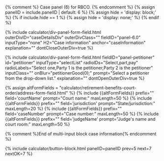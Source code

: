 {% comment %}
Case panel (6) for RBCO.
{% endcomment %}
{% assign panelID = include.panelID | default: 6 %}
{% assign hide = 'display: block;' %}
{% if include.hide == 1 %} {% assign hide = 'display: none;' %} {% endif %}

<section id="panel-{{ panelID }}" class="calculator-panel" style="{{ hide }}"  markdown="1">

{% include calculator/div-panel-form-field.html  
  outerDivID="caseDetailsDiv" outerDivClass=""
  fieldID="panel-6.0" inputType="none" H2="Case information" anchor="caseInformation"
  explanation=""  dontCloseOuterDiv=true
%}

{% include calculator/div-panel-form-field.html
  fieldID="panel-petitioner" id="petitioner"  inputType="selectList"
  radioIDs="Select,part,pay"
  radioLabels="Select one,Party 1 is the petitioner,Party 2 is the petitioner"
  inputClass="" onBlur="petitionerGood(0);" prompt="Select a petitioner from the drop-down list."
  explanation=""  dontOpenOuterDiv=true
%}

{% assign altFormFields = "calculator/retirement-benefits-court-order/address-form-field.html" %}
{% include {{altFormFields}} prefix="" field='courtName' prompt="Court name:" maxLength=50 %}
{% include {{altFormFields}} prefix="" field='jurisdiction' prompt="State/jurisdiction:" maxLength=20 %}
{% include {{altFormFields}} prefix="" field='caseNumber' prompt="Case number:" maxLength=50 %}
{% include {{altFormFields}} prefix="" field='judgeName' prompt="Judge's name and court room:" maxLength=50 %}

</div>{% comment %}End of multi-input block case information{% endcomment %}


{% include calculator/button-block.html panelID=panelID prev=5 next=7 nextOK=7 %}

</section>
